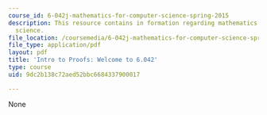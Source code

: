 ```yaml
---
course_id: 6-042j-mathematics-for-computer-science-spring-2015
description: This resource contains in formation regarding mathematics for computer
  science.
file_location: /coursemedia/6-042j-mathematics-for-computer-science-spring-2015/9dc2b138c72aed52bbc6684337900017_MIT6_042JS16_Welcome6.042.pdf
file_type: application/pdf
layout: pdf
title: 'Intro to Proofs: Welcome to 6.042'
type: course
uid: 9dc2b138c72aed52bbc6684337900017

---
```

None